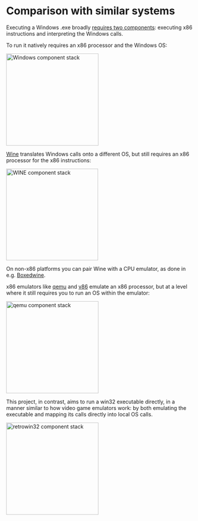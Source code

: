 # Comparison with similar systems

Executing a Windows .exe broadly [requires two
components](https://neugierig.org/software/blog/2023/01/emulating-win32.html):
executing x86 instructions and interpreting the Windows calls.

To run it natively requires an x86 processor and the Windows OS:

<img src='native.png' width='248' alt='Windows component stack'>

[Wine](https://www.winehq.org/) translates Windows calls onto a different OS,
but still requires an x86 processor for the x86 instructions:

<img src='wine.png' width='247' alt='WINE component stack'>

On non-x86 platforms you can pair Wine with a CPU emulator, as done in e.g.
[Boxedwine](https://www.boxedwine.org/).

x86 emulators like [qemu](https://www.qemu.org/) and [v86](https://copy.sh/v86/)
emulate an x86 processor, but at a level where it still requires you to run an
OS within the emulator:

<img src='qemu.png' width='248' alt='qemu component stack'>

This project, in contrast, aims to run a win32 executable directly, in a manner
similar to how video game emulators work: by both emulating the executable and
mapping its calls directly into local OS calls.

<img src='retrowin32.png' width='248' alt='retrowin32 component stack'>
